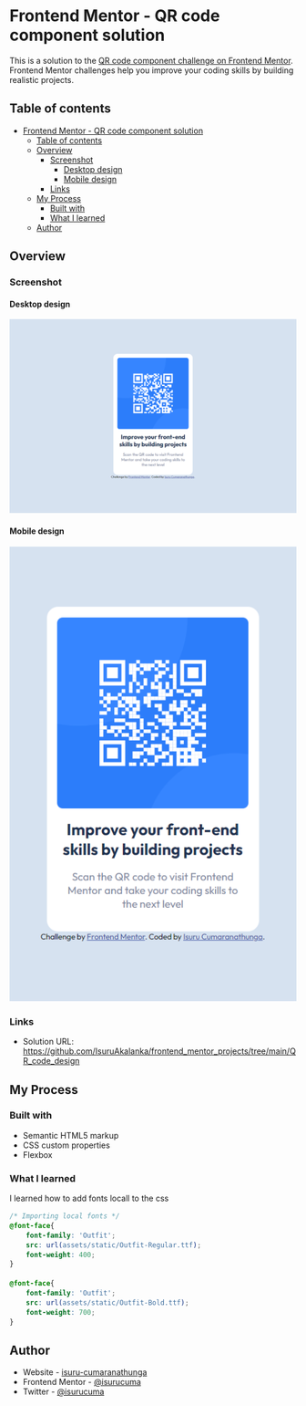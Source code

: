 # Frontend Mentor - QR code component solution

This is a solution to the [QR code component challenge on Frontend Mentor](https://www.frontendmentor.io/challenges/qr-code-component-iux_sIO_H). Frontend Mentor challenges help you improve your coding skills by building realistic projects. 

## Table of contents

- [Frontend Mentor - QR code component solution](#frontend-mentor---qr-code-component-solution)
  - [Table of contents](#table-of-contents)
  - [Overview](#overview)
    - [Screenshot](#screenshot)
      - [Desktop design](#desktop-design)
      - [Mobile design](#mobile-design)
    - [Links](#links)
  - [My Process](#my-process)
    - [Built with](#built-with)
    - [What I learned](#what-i-learned)
  - [Author](#author)

## Overview

### Screenshot

#### Desktop design
![](./mydesign/desktop.png)

#### Mobile design
![](./mydesign/mobile.png)


### Links

- Solution URL: https://github.com/IsuruAkalanka/frontend_mentor_projects/tree/main/QR_code_design

## My Process

### Built with

- Semantic HTML5 markup
- CSS custom properties
- Flexbox

### What I learned

I learned how to add fonts locall to the css

```css
/* Importing local fonts */
@font-face{
    font-family: 'Outfit';
    src: url(assets/static/Outfit-Regular.ttf);
    font-weight: 400;
}

@font-face{
    font-family: 'Outfit';
    src: url(assets/static/Outfit-Bold.ttf);
    font-weight: 700;
}
```


## Author

- Website - [isuru-cumaranathunga](https://isuru-cumaranathunga.vercel.app/)
- Frontend Mentor - [@isurucuma](https://www.frontendmentor.io/profile/IsuruAkalanka)
- Twitter - [@isurucuma](https://www.twitter.com/isurucuma)

